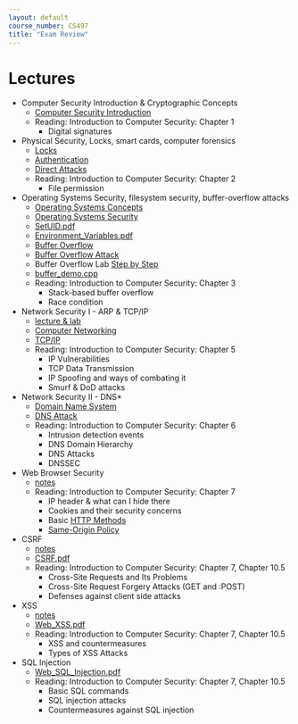 ```yaml
---
layout: default
course_number: CS497
title: "Exam Review"
---
```


# Lectures
- Computer Security Introduction & Cryptographic Concepts
  - [Computer Security Introduction](Ch01-Introduction.pdf)
  - Reading: Introduction to Computer Security: Chapter 1
    - Digital signatures
- Physical Security, Locks, smart cards, computer forensics
  - [Locks](Ch02-Locks.pdf)
  - [Authentication](Ch02-Authentication.pdf)
  - [Direct Attacks](Ch02-Direct.pdf)
  - Reading: Introduction to Computer Security: Chapter 2
    - File permission
- Operating Systems Security, filesystem security, buffer-overflow attacks
  - [Operating Systems Concepts](Ch03-OS.pdf)
  - [Operating Systems Security](Ch03-OSSec.pdf)
  - [SetUID.pdf](../labs/setuid/SetUID.pdf)
  - [Environment_Variables.pdf](../labs/setuid/Environment_Variables.pdf)
  - [Buffer Overflow](Ch03-BufferOverflow.pdf)
  - [Buffer Overflow Attack](Buffer_Overflow.pdf)
  - Buffer Overflow Lab [Step by Step](BufferOverflowLabStepByStep.pdf)
  - [buffer_demo.cpp](buffer_demo.cpp)
  - Reading: Introduction to Computer Security: Chapter 3
    - Stack-based buffer overflow
    - Race condition
- Network Security I - ARP & TCP/IP
  - [lecture & lab](lecture05.html)
  - [Computer Networking](Ch05-NetworkModelsARP.pdf)
  - [TCP/IP](Ch05-NetworksTCP-IP.pdf)
  - Reading: Introduction to Computer Security: Chapter 5
    - IP Vulnerabilities
    - TCP Data Transmission
    - IP Spoofing and ways of combating it
    - Smurf & DoD attacks  
- Network Security II - DNS*
  - [Domain Name System](Ch06-NetworksDNS.pdf)
  - [DNS Attack](DNS_Attacks.pdf)
  - Reading: Introduction to Computer Security: Chapter 6
    - Intrusion detection events
    - DNS Domain Hierarchy
    - DNS Attacks 
    - DNSSEC
- Web Browser Security
  - [notes](lecture07.html)
  - Reading: Introduction to Computer Security: Chapter 7
    - IP header & what can I hide there
    - Cookies and their security concerns
    - Basic [HTTP Methods](https://www.iana.org/assignments/http-methods/http-methods.xhtml)
    - [Same-Origin Policy](https://code.google.com/archive/p/browsersec/wikis/Part2.wiki#Same-origin_policy)
- CSRF
  - [notes](lecture08.html)
  - [CSRF.pdf](Web_CSRF.pdf)
  - Reading: Introduction to Computer Security: Chapter 7, Chapter 10.5
    - Cross-Site Requests and Its Problems
    - Cross-Site Request Forgery Attacks (GET and :POST) 
    - Defenses against client side attacks 
- XSS
  - [notes](lecture09.html)
  - [Web_XSS.pdf](Web_XSS.pdf)
  - Reading: Introduction to Computer Security: Chapter 7, Chapter 10.5
    - XSS and countermeasures 
    - Types of XSS Attacks
- SQL Injection
  - [Web_SQL_Injection.pdf](Web_SQL_Injection.pdf)
  - Reading: Introduction to Computer Security: Chapter 7, Chapter 10.5
    - Basic SQL commands 
    - SQL injection attacks
    - Countermeasures against SQL injection 

